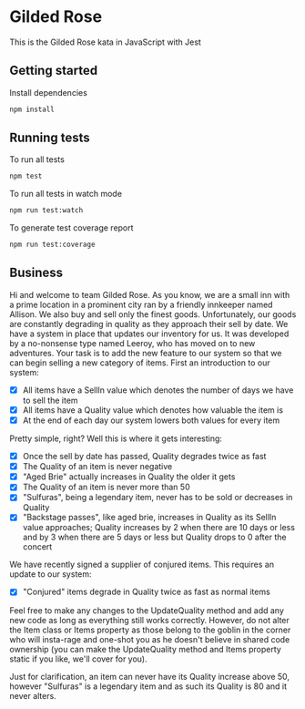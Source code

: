 # Gilded Rose

This is the Gilded Rose kata in JavaScript with Jest

## Getting started

Install dependencies

```sh
npm install
```

## Running tests

To run all tests

```sh
npm test
```

To run all tests in watch mode

```sh
npm run test:watch
```

To generate test coverage report

```sh
npm run test:coverage
```

## Business

Hi and welcome to team Gilded Rose. As you know, we are a small inn with a prime location in a
prominent city ran by a friendly innkeeper named Allison. We also buy and sell only the finest goods.
Unfortunately, our goods are constantly degrading in quality as they approach their sell by date. We
have a system in place that updates our inventory for us. It was developed by a no-nonsense type named
Leeroy, who has moved on to new adventures. Your task is to add the new feature to our system so that
we can begin selling a new category of items. First an introduction to our system:

- [x] All items have a SellIn value which denotes the number of days we have to sell the item
- [x] All items have a Quality value which denotes how valuable the item is
- [x] At the end of each day our system lowers both values for every item

Pretty simple, right? Well this is where it gets interesting:

- [x] Once the sell by date has passed, Quality degrades twice as fast
- [x] The Quality of an item is never negative
- [x] "Aged Brie" actually increases in Quality the older it gets
- [x] The Quality of an item is never more than 50
- [x] "Sulfuras", being a legendary item, never has to be sold or decreases in Quality
- [x] "Backstage passes", like aged brie, increases in Quality as its SellIn value approaches;
      Quality increases by 2 when there are 10 days or less and by 3 when there are 5 days or less but
      Quality drops to 0 after the concert

We have recently signed a supplier of conjured items. This requires an update to our system:

- [x] "Conjured" items degrade in Quality twice as fast as normal items

Feel free to make any changes to the UpdateQuality method and add any new code as long as everything
still works correctly. However, do not alter the Item class or Items property as those belong to the
goblin in the corner who will insta-rage and one-shot you as he doesn't believe in shared code
ownership (you can make the UpdateQuality method and Items property static if you like, we'll cover
for you).

Just for clarification, an item can never have its Quality increase above 50, however "Sulfuras" is a
legendary item and as such its Quality is 80 and it never alters.
